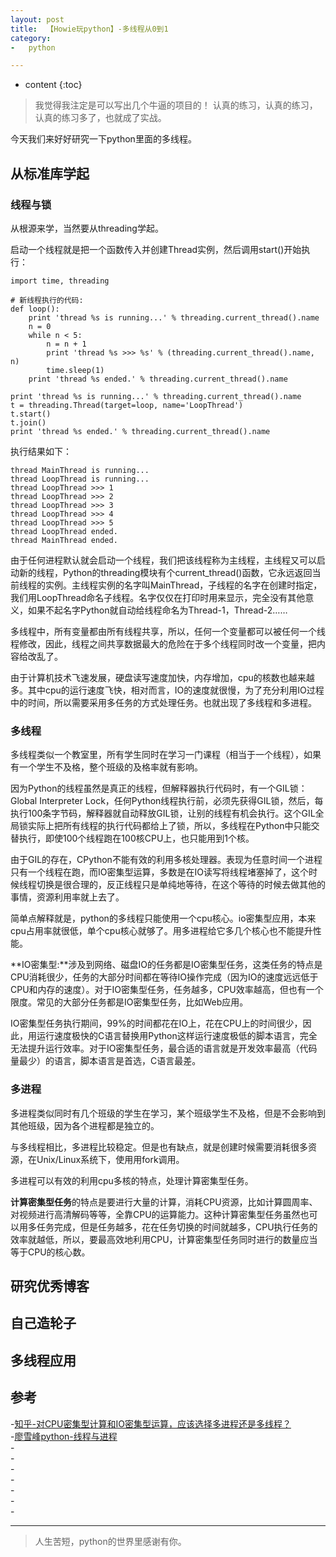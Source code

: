 ```yaml
---
layout: post
title:  【Howie玩python】-多线程从0到1
category:
-   python

---
```


* content
{:toc}

> 我觉得我注定是可以写出几个牛逼的项目的！
认真的练习，认真的练习，认真的练习多了，也就成了实战。

今天我们来好好研究一下python里面的多线程。

## 从标准库学起  

### 线程与锁  

从根源来学，当然要从threading学起。

启动一个线程就是把一个函数传入并创建Thread实例，然后调用start()开始执行：

    import time, threading

    # 新线程执行的代码:
    def loop():
        print 'thread %s is running...' % threading.current_thread().name
        n = 0
        while n < 5:
            n = n + 1
            print 'thread %s >>> %s' % (threading.current_thread().name, n)
            time.sleep(1)
        print 'thread %s ended.' % threading.current_thread().name

    print 'thread %s is running...' % threading.current_thread().name
    t = threading.Thread(target=loop, name='LoopThread')
    t.start()
    t.join()
    print 'thread %s ended.' % threading.current_thread().name

执行结果如下：

    thread MainThread is running...
    thread LoopThread is running...
    thread LoopThread >>> 1
    thread LoopThread >>> 2
    thread LoopThread >>> 3
    thread LoopThread >>> 4
    thread LoopThread >>> 5
    thread LoopThread ended.
    thread MainThread ended.

由于任何进程默认就会启动一个线程，我们把该线程称为主线程，主线程又可以启动新的线程，Python的threading模块有个current_thread()函数，它永远返回当前线程的实例。主线程实例的名字叫MainThread，子线程的名字在创建时指定，我们用LoopThread命名子线程。名字仅仅在打印时用来显示，完全没有其他意义，如果不起名字Python就自动给线程命名为Thread-1，Thread-2……

多线程中，所有变量都由所有线程共享，所以，任何一个变量都可以被任何一个线程修改，因此，线程之间共享数据最大的危险在于多个线程同时改一个变量，把内容给改乱了。

由于计算机技术飞速发展，硬盘读写速度加快，内存增加，cpu的核数也越来越多。其中cpu的运行速度飞快，相对而言，IO的速度就很慢，为了充分利用IO过程中的时间，所以需要采用多任务的方式处理任务。也就出现了多线程和多进程。

### 多线程  

多线程类似一个教室里，所有学生同时在学习一门课程（相当于一个线程），如果有一个学生不及格，整个班级的及格率就有影响。

因为Python的线程虽然是真正的线程，但解释器执行代码时，有一个GIL锁：Global Interpreter Lock，任何Python线程执行前，必须先获得GIL锁，然后，每执行100条字节码，解释器就自动释放GIL锁，让别的线程有机会执行。这个GIL全局锁实际上把所有线程的执行代码都给上了锁，所以，多线程在Python中只能交替执行，即使100个线程跑在100核CPU上，也只能用到1个核。

由于GIL的存在，CPython不能有效的利用多核处理器。表现为任意时间一个进程只有一个线程在跑，而IO密集型运算，多数是在IO读写将线程堵塞掉了，这个时候线程切换是很合理的，反正线程只是单纯地等待，在这个等待的时候去做其他的事情，资源利用率就上去了。  

简单点解释就是，python的多线程只能使用一个cpu核心。io密集型应用，本来cpu占用率就很低，单个cpu核心就够了。用多进程给它多几个核心也不能提升性能。

**IO密集型:**涉及到网络、磁盘IO的任务都是IO密集型任务，这类任务的特点是CPU消耗很少，任务的大部分时间都在等待IO操作完成（因为IO的速度远远低于CPU和内存的速度）。对于IO密集型任务，任务越多，CPU效率越高，但也有一个限度。常见的大部分任务都是IO密集型任务，比如Web应用。

IO密集型任务执行期间，99%的时间都花在IO上，花在CPU上的时间很少，因此，用运行速度极快的C语言替换用Python这样运行速度极低的脚本语言，完全无法提升运行效率。对于IO密集型任务，最合适的语言就是开发效率最高（代码量最少）的语言，脚本语言是首选，C语言最差。

### 多进程

多进程类似同时有几个班级的学生在学习，某个班级学生不及格，但是不会影响到其他班级，因为各个进程都是独立的。

与多线程相比，多进程比较稳定。但是也有缺点，就是创建时候需要消耗很多资源，在Unix/Linux系统下，使用用fork调用。

多进程可以有效的利用cpu多核的特点，处理计算密集型任务。  

**计算密集型任务**的特点是要进行大量的计算，消耗CPU资源，比如计算圆周率、对视频进行高清解码等等，全靠CPU的运算能力。这种计算密集型任务虽然也可以用多任务完成，但是任务越多，花在任务切换的时间就越多，CPU执行任务的效率就越低，所以，要最高效地利用CPU，计算密集型任务同时进行的数量应当等于CPU的核心数。


## 研究优秀博客  


## 自己造轮子  


## 多线程应用  


## 参考  

-[知乎-对CPU密集型计算和IO密集型运算，应该选择多进程还是多线程？](https://www.zhihu.com/question/29927678)  
-[廖雪峰python-线程与进程](http://www.liaoxuefeng.com/wiki/001374738125095c955c1e6d8bb493182103fac9270762a000/001397567993007df355a3394da48f0bf14960f0c78753f000)    
-[]()    
-[]()    
-[]()    
-[]()    
-[]()    
-[]()    
-[]()    

---
> 人生苦短，python的世界里感谢有你。

